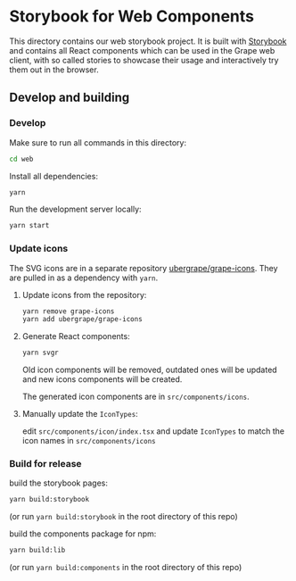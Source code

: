 # Storybook for Web Components

This directory contains our web storybook project. It is built with [Storybook](https://storybook.js.org/) and contains all React components which can be used in the Grape web client, with so called stories to showcase their usage and interactively try them out in the browser.


## Develop and building

### Develop

Make sure to run all commands in this directory:

```bash
cd web
```

Install all dependencies:

```bash
yarn
```


Run the development server locally:

```bash
yarn start
```


### Update icons

The SVG icons are in a separate repository [ubergrape/grape-icons](https://github.com/ubergrape/grape-icons). They are pulled in as a dependency with `yarn`.

1. Update icons from the repository:

    ```bash
    yarn remove grape-icons
    yarn add ubergrape/grape-icons
    ```

2. Generate React components:

    ```bash
    yarn svgr
    ```

    Old icon components will be removed, outdated ones will be updated and new icons components will be created.

    The generated icon components are in `src/components/icons`.

3. Manually update the `IconTypes`:

    edit `src/components/icon/index.tsx` and update `IconTypes` to match the icon names in `src/components/icons`

### Build for release

build the storybook pages:

```bash
yarn build:storybook
```

(or run `yarn build:storybook` in the root directory of this repo)

build the components package for npm:

```bash
yarn build:lib
```

(or run `yarn build:components` in the root directory of this repo)
